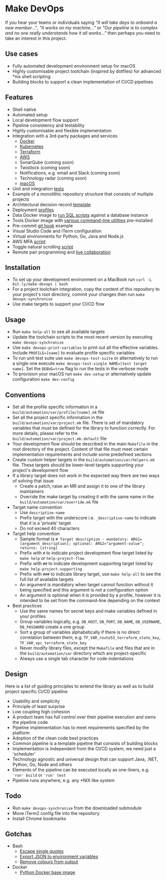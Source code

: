 # Make DevOps

If you hear your teams or individuals saying _"It will take days to onboard a new member..."_, _"It works on my machine..."_ or _"Our pipeline is to complex and no one really understands how it all works..."_ then perhaps you need to take an interest in this project.

## Use cases

* Fully automated development environment setup for macOS
* Highly customisable project toolchain (inspired by dotfiles) for advanced *nix shell scripting
* Building blocks to support a clean implementation of CI/CD pipelines

## Features

* Shell native
* Automated setup
* Local development flow support
* Pipeline consistency and testability
* Highly customisable and flexible implementation
* Integration with a 3rd-party packages and services
  * [Docker](build/automation/lib/docker.mk)
  * [Kubernetes](build/automation/lib/k8s.mk)
  * [Terraform](build/automation/lib/terraform.mk)
  * [AWS](build/automation/lib/aws.mk)
  * SonarQube (coming soon)
  * Twistlock (coming soon)
  * Notifications, e.g. email and Slack (coming soon)
  * Technology radar (coming soon)
  * [macOS](build/automation/lib/macos.mk)
* Unit and integration [tests](build/automation/test)
* Example of a monolithic repository structure that consists of multiple projects
* Architectural decision record [template](documentation/adr/README.md)
* Deployment [profiles](build/automation/var/profile/README.md)
* Data Docker image to [run SQL scripts](build/docker/data/assets/sbin/entrypoint.sh) against a database instance
* Tools Docker image with [various command-line utilities](build/docker/tools/Dockerfile) pre-installed
* Pre-commit [git hook](build/automation/etc/githooks/pre-commit) example
* Visual Studio Code and iTerm configuration
* Virtual environments for Python, Go, Java and Node.js
* AWS MFA [script](build/automation/bin/texas-mfa)
* Toggle natural scrolling [script](build/automation/bin/toggle-natural-scrolling)
* Remote pair programming and [live collaboration](https://marketplace.visualstudio.com/items?itemName=MS-vsliveshare.vsliveshare)

## Installation

* To set up your development environment on a MacBook run `curl -L bit.ly/make-devops | bash`
* For a project toolchain integration, copy the content of this repository to your project's root directory, commit your changes then run `make devops-synchronise`
* Use make targets to support your CI/CD flow

## Usage

* Run `make help-all` to see all available targets
* Update the toolchain scripts to the most recent version by executing `make devops-synchronise`
* Use `make devops-print-variables` to print out all the effective variables. Include `PROFILE=[name]` to evaluate profile specific variables
* To run unit test suite use `make devops-test-suite` or alternatively to run a single one execute `make devops-test-single NAME=[test target name]`. Set the `DEBUG=true` flag to run the tests in the verbose mode
* To provision your macOS run `make dev-setup` or alternatively update configuration `make dev-config`

## Conventions

* Set all the profile specific information in a `build/automation/var/profile/[name].mk` file
* Set all the project specific information in the `build/automation/var/project.mk` file. There is set of mandatory variables that must be defined for the library to function correctly. For more details, please refer to the `build/automation/var/project.mk.default` file
* Your development flow should be described in the main `Makefile` in the root directory of the project. Content of that file must meet certain implementation requirements and include some predefined sections
* Create custom helper targets in the `build/automation/var/helpers.mk` file. These targets should be lower-level targets supporting your project's development flow
* If a library target does not work in the expected way there are two ways of solving that issue
  * Create a patch, raise an MR and assign it to one of the library maintainers
  * Override the make target by creating it with the same name in the `build/automation/var/override.mk` file
* Target name convention
  * Use `descriptive-name`
  * Prefix target with the underscore i.e. `_descriptive-name` to indicate that it is a 'private' target
  * Do not exceed 40 characters
* Target help convention
  * Sample format is `# Target description - mandatory: ARG1=[argument description]; optional: ARG2="argument-value"; returns: [string]`
  * Prefix with `#` to indicate project development flow target listed by `make help` or `help-project-flow`
  * Prefix with `##` to indicate development supporting target listed by `make help-project-supporting`
  * Prefix with `###` to indicate library target, use `make help-all` to see the full list of available targets
  * An argument is mandatory when target cannot function without it being specified and this argument is not a configuration option
  * An argument is optional when it is provided by a profile, however it is intended to be set from the command-line depending on the context
* Best practices
  * Use the same names for secret keys and make variables defined in your profiles
  * Group variables logically, e.g. `DB_HOST`, `DB_PORT`, `DB_NAME`, `DB_USERNAME`, `DB_PASSWORD` create a one group
  * Sort a group of variables alphabetically if there is no direct correlation between them, e.g. `TF_VAR_route53_terraform_state_key`, `TF_VAR_vpc_terraform_state_key`
  * Never modify library files, except the `Makefile` and files that are in the `build/automation/var` directory which are project-specific
  * Always use a single tab character for code indentations

## Design

Here is a list of guiding principles to extend the library as well as to build project specific CI/CD pipeline

* Usability and simplicity
* Principle of least surprise
* Low coupling high cohesion
* A product team has full control over their pipeline execution and owns the pipeline code
* Pipeline implementation has to meet requirements specified by the platform
* Adoption of the clean code best practices
* Common pipeline is a template pipeline that consists of building blocks
* Implementation is independent from the CI/CD system, we need just a 'scheduler'
* Technology agnostic and universal design that can support Java, .NET, Python, Go, Node and others
* Elements of the pipeline can be executed locally as one-liners, e.g. `'run' build` or `'run' test`
* Pipeline runs anywhere, e.g. any *NIX like system

## Todo

* Run `make devops-synchronise` from the downloaded submodule
* Move iTerm2 config file into the repository
* Install Chrome bookmarks

## Gotchas

* Bash
  * [Escape single quotes](https://stackoverflow.com/questions/1250079/how-to-escape-single-quotes-within-single-quoted-strings)
  * [Export JSON to environment variables](https://stackoverflow.com/questions/48512914/exporting-json-to-environment-variables)
  * [Remove colours from output](https://stackoverflow.com/questions/17998978/removing-colors-from-output)
* Docker
  * [Python Docker base image](https://pythonspeed.com/articles/alpine-docker-python/)
